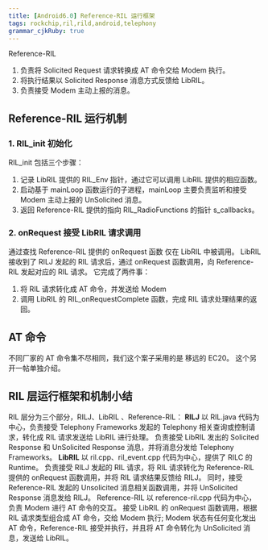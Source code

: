 ```yaml
---
title: [Android6.0] Reference-RIL 运行框架
tags: rockchip,ril,rild,android,telephony
grammar_cjkRuby: true
---
```


Reference-RIL 
1. 负责将 Solicited Request 请求转换成 AT 命令交给 Modem 执行。
2. 将执行结果以 Solicited Response 消息方式反馈给 LibRIL。
3. 负责接受 Modem 主动上报的消息。

## Reference-RIL 运行机制
### 1. RIL_init 初始化
RIL_init 包括三个步骤：
1. 记录 LibRIL 提供的 RIL_Env 指针，通过它可以调用 LibRIL 提供的相应函数。
2. 启动基于 mainLoop 函数运行的子进程，mainLoop 主要负责监听和接受 Modem 主动上报的 UnSolicited 消息。
3. 返回 Reference-RIL 提供的指向 RIL_RadioFunctions 的指针 s_callbacks。

### 2. onRequest 接受 LibRIL 请求调用
通过查找 Reference-RIL 提供的 onRequest 函数 仅在 LibRIL 中被调用。
LibRIL 接收到了 RILJ 发起的 RIL 请求后，通过 onRequest 函数调用，向 Reference-RIL 发起对应的 RIL 请求。
它完成了两件事：
1. 将 RIL 请求转化成 AT 命令，并发送给 Modem
2. 调用 LibRIL 的 RIL_onRequestComplete 函数，完成 RIL 请求处理结果的返回。

## AT 命令
不同厂家的 AT 命令集不尽相同，我们这个案子采用的是 移远的 EC20。
这个另开一帖单独介绍。

## RIL 层运行框架和机制小结
RIL 层分为三个部分，RILJ、LibRIL 、Reference-RIL：
**RILJ** 以 RIL.java 代码为中心，负责接受 Telephony Frameworks 发起的 Telephony 相关查询或控制请求，转化成 RIL 请求发送给 LibRIL 进行处理。
负责接受 LibRIL 发出的 Solicited Response 和 UnSolicited Response 消息，并将消息分发给 Telephony Frameworks。
**LibRIL** 以 ril.cpp、ril_event.cpp 代码为中心，提供了 RILC 的 Runtime。
负责接受 RILJ 发起的 RIL 请求，将 RIL 请求转化为 Reference-RIL 提供的 onRequest 函数调用，并将 RIL 请求结果反馈给 RILJ。
同时，接受 Reference-RIL 发起的 Unsolicited 消息相关函数调用，并将 UnSolicited Response 消息发给 RILJ。
Reference-RIL 以 reference-ril.cpp 代码为中心，负责 Modem 进行 AT 命令的交互。
接受 LibRIL 的 onRequest 函数调用，根据 RIL 请求类型组合成 AT 命令，交给 Modem 执行; Modem 状态有任何变化发出 AT 命令，Reference-RIL 接受并执行，并且将 AT 命令转化为 UnSolicited 消息，发送给 LibRIL。
